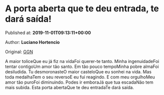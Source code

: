 
# A porta aberta que te deu entrada, te dará saída!

Published at: **2019-11-01T09:13:11+00:00**

Author: **Luciano Hortencio**

Original: [GGN](https://jornalggn.com.br/musica/a-porta-aberta-que-te-deu-entrada-te-dara-saida/)

A maior toliceQue eu já fiz na vidaFoi querer-te tanto.
Minha ingenuidadeFoi tentar contigoUm amor tão santo.
Em tão pouco tempoMinha pobre almaFoi desiludida.
Tu desmoronasteO maior casteloQue eu sonhei na vida.
Mas toda medalhaTem o seu reversoE eu fui reagindo.
E com meu orgulhoMeu amor tão puroFoi diminuindo.
Podes ir emboraJá que tua escadaNão tem mais subida.
Esta porta abertaQue te deu entradaTe dará saída.
